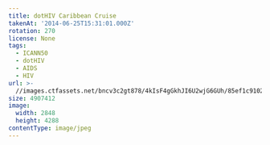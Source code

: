 ```yaml
---
title: dotHIV Caribbean Cruise
takenAt: '2014-06-25T15:31:01.000Z'
rotation: 270
license: None
tags:
  - ICANN50
  - dotHIV
  - AIDS
  - HIV
url: >-
  //images.ctfassets.net/bncv3c2gt878/4kIsF4gGkhJI6U2wjG6GUh/85ef1c910290755d26298ab08242717f/dothiv-caribbean-cruise_14558178983_o
size: 4907412
image:
  width: 2848
  height: 4288
contentType: image/jpeg
---
```


